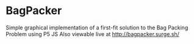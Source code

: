 # BagPacker
Simple graphical implementation of a first-fit solution to the Bag Packing Problem
using P5 JS
Also viewable live at http://bagpacker.surge.sh/
